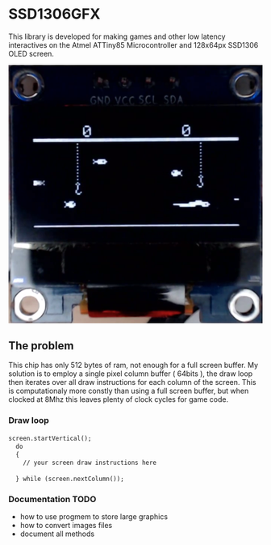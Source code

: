 # SSD1306GFX
This library is developed for making games and other low latency interactives on the Atmel ATTiny85 Microcontroller and 128x64px SSD1306 OLED screen. 

![example 1](./img/example.png)

## The problem
This chip has only 512 bytes of ram, not enough for a full screen buffer. My solution is to employ a single pixel column buffer ( 64bits ), the draw loop then iterates over all draw instructions for each column of the screen. This is computationaly more constly than using a full screen buffer, but when clocked at 8Mhz this leaves plenty of clock cycles for game code.


### Draw loop


```
screen.startVertical();
  do
  {
    // your screen draw instructions here
    
  } while (screen.nextColumn());
```

### Documentation TODO

* how to use progmem to store large graphics
* how to convert images files
* document all methods
